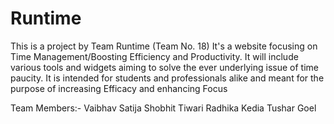 # Runtime

This is a project by Team Runtime (Team No. 18) It's a website focusing on Time Management/Boosting Efficiency and Productivity.
It will include various tools and widgets aiming to solve the ever underlying issue of time paucity. 
It is intended for students and professionals alike and meant for the purpose of increasing Efficacy and enhancing Focus

Team Members:- Vaibhav Satija 
               Shobhit Tiwari 
               Radhika Kedia 
               Tushar Goel
